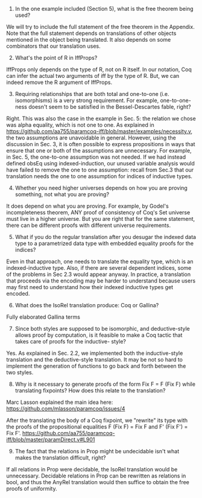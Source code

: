 1. In the one example included (Section 5), what is the free theorem being used?

We will try to include the full statement of the free theorem in the Appendix. Note that the full statement depends on translations of other objects mentioned in the object being translated. It also depends
on some combinators that our translation uses.

2. What's the point of R in IffProps?

IffProps only depends on the type of R, not on R itself. In our notation, Coq can infer the actual two arguments of iff by the type of R. But, we can indeed remove the R argument of IffProps.

3. Requiring relationships that are both total and one-to-one (i.e. isomorphisms) is a very strong requirement. For example, one-to-one-ness doesn't seem to be satisfied in the Bessel-Descartes fable, right?

Right. This was also the case in the example in Sec. 5: the relation we chose was alpha equality, which is not one to one.
As explained in https://github.com/aa755/paramcoq-iff/blob/master/examples/necessity.v, the two assumptions are unavoidable in general. 
However, using the discussion in Sec. 3, it is often possible to express propositions in ways that ensure that one or both of the assumptions are  unnecessary. 
For example, in Sec. 5, the one-to-one assumption was not needed. If we had instead defined obsEq using indexed-induction, our unused variable analysis would have failed to remove the one to one assumption: recall from Sec.3 that our translation needs the one to one assumption for indices of inductive types.

4. Whether you need higher universes depends on how you are proving something, not what you are proving?

It does depend on what you are proving. For example, by Godel's incompleteness theorem, ANY proof of consistency of Coq's Set universe must live in a higher universe. But you are right that for the same statement, there can be different proofs with different universe requirements.


5. What if you do the regular translation after you desugar the indexed data type to a parametrized data type with embedded equality proofs for the indices?

Even in that approach, one needs to translate the equality type, which is an indexed-inductive type. Also, if there are several dependent indices, some of the problems in Sec 2.3 would appear anyway.
In practice, a translation that proceeds via the encoding may be harder to understand because users may first need to understand how their indexed inductive types get encoded.

6. What does the IsoRel translation produce: Coq or Gallina? 

Fully elaborated Gallina terms

7.  Since both styles are supposed to be isomorphic, and deductive-style allows proof by computation, is it feasible to make a Coq tactic that takes care of proofs for the inductive- style?

Yes. As explained in Sec. 2.2, we implemented both the inductive-style translation and the deductive-style translation.
It may be not so hard to implement the generation of functions to go back and forth between the two styles.

8. Why is it necessary to generate proofs of the form Fix F = F (Fix F) while translating fixpoints? How does this relate to the translation?

Marc Lasson explained the main idea here:
https://github.com/mlasson/paramcoq/issues/4

After the translating the body of a Coq fixpoint, we "rewrite" its type with the proofs of the propositional equalities  F (Fix F) = Fix F  and F' (Fix F') = Fix F'. 
https://github.com/aa755/paramcoq-iff/blob/master/paramDirect.v#L901


9.  The fact that the relations in Prop might be undecidable isn't what makes the translation difficult, right?

If all relations in Prop were decidable, the IsoRel translation would be unnecessary.
Decidable relations in Prop can be rewritten as relations in bool, and thus the AnyRel translation would then suffice to obtain the free proofs of uniformity.

